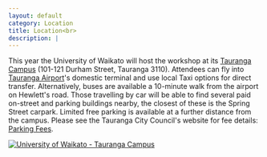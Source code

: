 ```yaml
---
layout: default
category: Location
title: Location<br>
description: |
---
```


This year the University of Waikato will host the workshop at its [Tauranga Campus](https://www.waikato.ac.nz/about/campus/tauranga/) (101-121 Durham Street, Tauranga 3110). Attendees can fly into [Tauranga Airport](https://airport.tauranga.govt.nz/)'s domestic terminal and use local Taxi options for direct transfer. Alternatively, buses are available a 10-minute walk from the airport on Hewlett's road. Those travelling by car will be able to find several paid on-street and parking buildings nearby, the closest of these is the Spring Street carpark. Limited free parking is available at a further distance from the campus. Please see the Tauranga City Council's website for fee details: [Parking Fees](https://www.tauranga.govt.nz/council/forms-fees-and-payments/fees-and-charges/parking-fees). 

[![University of Waikato - Tauranga Campus](https://www.waikato.ac.nz/assets/Uploads/Contact-us/tauranga-campus-map-contact-us.webp)](https://maps.app.goo.gl/gFb4Wkj7HKkeEp747)
